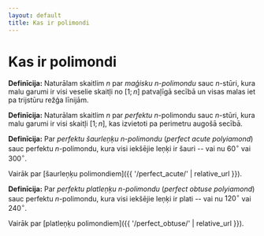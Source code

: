 ```yaml
---
layout: default
title: Kas ir polimondi
---
```

# Kas ir polimondi

**Definīcija:** 
Naturālam skaitlim $n$ par 
*maģisku* $n$-*polimondu* sauc $n$-stūri, kura malu garumi 
ir visi veselie skaitļi no $[1;n]$
patvaļīgā secībā un visas malas iet pa trijstūru režģa līnijām. 

**Definīcija:** 
Naturālam skaitlim $n$ par 
*perfektu* $n$-polimondu sauc $n$-stūri, kura malu garumi 
ir visi skaitļi $[1;n]$, kas izvietoti pa perimetru 
augošā secībā.


**Definīcija:**
Par *perfektu šaurleņķu* $n$-*polimondu* 
(*perfect acute polyiamond*)
sauc perfektu $n$-polimondu, 
kura visi iekšējie leņķi ir šauri -- vai nu $60^{\circ}$ vai 
$300^{\circ}$.

Vairāk par [šaurleņķu polimondiem]({{ '/perfect_acute/' | relative_url }}).

**Definīcija:**
Par *perfektu platleņķu* $n$-*polimondu* 
(*perfect obtuse polyiamond*)
sauc perfektu $n$-polimondu, 
kura visi iekšējie leņķi ir plati -- vai nu $120^{\circ}$ vai 
$240^{\circ}$.

Vairāk par [platleņķu polimondiem]({{ '/perfect_obtuse/' | relative_url }}).